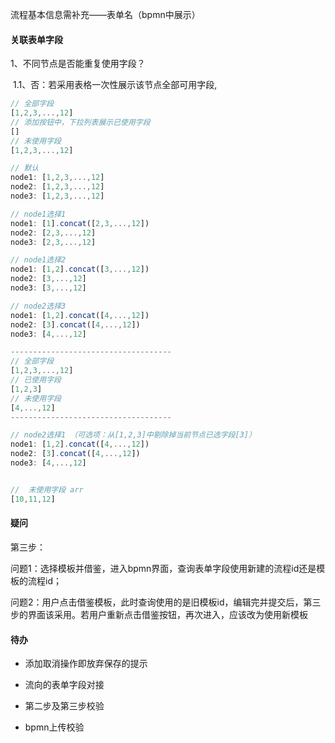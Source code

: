 流程基本信息需补充——表单名（bpmn中展示）

#### 关联表单字段

1、不同节点是否能重复使用字段？

​	1.1、否：若采用表格一次性展示该节点全部可用字段,

```javascript
// 全部字段
[1,2,3,...,12]
// 添加按钮中，下拉列表展示已使用字段
[]
// 未使用字段
[1,2,3,...,12]

// 默认
node1: [1,2,3,...,12]
node2: [1,2,3,...,12]
node3: [1,2,3,...,12]

// node1选择1
node1: [1].concat([2,3,...,12])
node2: [2,3,...,12]
node3: [2,3,...,12]

// node1选择2
node1: [1,2].concat([3,...,12])
node2: [3,...,12]
node3: [3,...,12]

// node2选择3
node1: [1,2].concat([4,...,12])
node2: [3].concat([4,...,12])
node3: [4,...,12]

------------------------------------
// 全部字段
[1,2,3,...,12]
// 已使用字段
[1,2,3]
// 未使用字段
[4,...,12]
------------------------------------

// node2选择1 （可选项：从[1,2,3]中剔除掉当前节点已选字段[3]）
node1: [1,2].concat([4,...,12])
node2: [3].concat([4,...,12])
node3: [4,...,12]


//  未使用字段 arr
[10,11,12]
```



#### 疑问

第三步：

问题1：选择模板并借鉴，进入bpmn界面，查询表单字段使用新建的流程id还是模板的流程id；

问题2：用户点击借鉴模板，此时查询使用的是旧模板id，编辑完并提交后，第三步的界面该采用。若用户重新点击借鉴按钮，再次进入，应该改为使用新模板



#### 待办

* 添加取消操作即放弃保存的提示

* 流向的表单字段对接
* 第二步及第三步校验
* bpmn上传校验